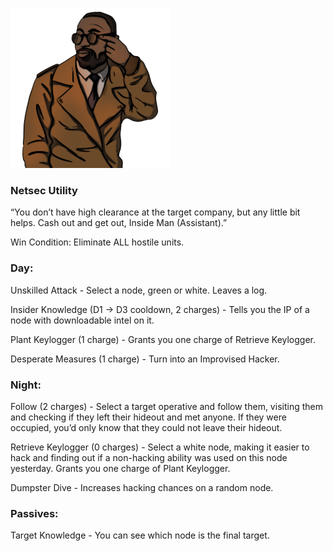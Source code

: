 ![insidemanassistant.png](Images/insidemanassistant.png)

### **Netsec Utility**

“You don’t have high clearance at the target company, but any little bit helps. Cash out and get out, Inside Man (Assistant).”

Win Condition: Eliminate ALL hostile units.

### **Day:**

Unskilled Attack - Select a node, green or white. Leaves a log.

Insider Knowledge (D1 -> D3 cooldown, 2 charges) - Tells you the IP of a node with downloadable intel on it.

Plant Keylogger (1 charge) - Grants you one charge of Retrieve Keylogger.

Desperate Measures (1 charge) - Turn into an Improvised Hacker.

### **Night:**

Follow (2 charges) - Select a target operative and follow them, visiting them and checking if they left their hideout and met anyone. If they were occupied, you’d only know that they could not leave their hideout.

Retrieve Keylogger (0 charges) - Select a white node, making it easier to hack and finding out if a non-hacking ability was used on this node yesterday. Grants you one charge of Plant Keylogger.

Dumpster Dive - Increases hacking chances on a random node.

### **Passives:**

Target Knowledge - You can see which node is the final target.